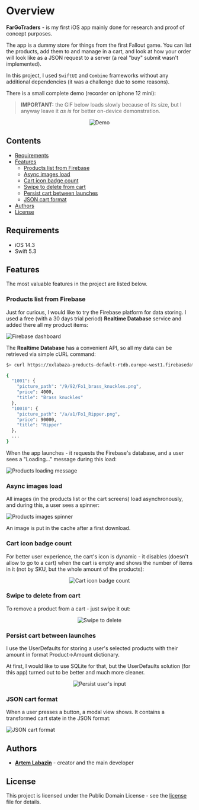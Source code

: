 # Overview

**FarGoTraders** - is my first iOS app mainly done for research and proof of concept purposes.

The app is a dummy store for things from the first Fallout game. You can list the products, add them to and manage in a cart, and look at how your order will look like as a JSON request to a server (a real "buy" submit wasn't implemented).

In this project, I used `SwiftUI` and `Combine` frameworks without any additional dependencies (it was a challenge due to some reasons).

There is a small complete demo (recorder on iphone 12 mini):

> **IMPORTANT:** the GIF below loads slowly because of its size, but I anyway leave it *as is* for better on-device demonstration.

<p align="center">
  <img src="https://github.com/xxlabaza/far-go-traders/blob/main/readme/gifs/demo.gif?raw=true" alt="Demo" />
</p>

## Contents

- [Requirements](#requirements)
- [Features](#features)
  - [Products list from Firebase](#products-list-from-firebase)
  - [Async images load](#async-images-load)
  - [Cart icon badge count](#cart-icon-badge-count)
  - [Swipe to delete from cart](#swipe-to-delete-from-cart)
  - [Persist cart between launches](#persist-cart-between-launches)
  - [JSON cart format](#json-cart-format)
- [Authors](#authors)
- [License](#license)

## Requirements

* iOS 14.3
* Swift 5.3

## Features

The most valuable features in the project are listed below.

### Products list from Firebase

Just for curious, I would like to try the Firebase platform for data storing. I used a free (with a 30 days trial period) **Realtime Database** service and added there all my product items:

![Firebase dashboard](https://github.com/xxlabaza/far-go-traders/blob/main/readme/images/firebase_dashboard.png?raw=true)

The **Realtime Database** has a convenient API, so all my data can be retrieved via simple cURL command:

```bash
$> curl https://xxlabaza-products-default-rtdb.europe-west1.firebasedatabase.app/products.json

{
  "1001": {
    "picture_path": "/9/92/Fo1_brass_knuckles.png",
    "price": 4000,
    "title": "Brass knuckles"
  },
  "10010": {
    "picture_path": "/a/a1/Fo1_Ripper.png",
    "price": 90000,
    "title": "Ripper"
  },
  ...
}
```

When the app launches - it requests the Firebase's database, and a user sees a "Loading..." message during this load:

![Products loading message](https://github.com/xxlabaza/far-go-traders/blob/main/readme/images/products_loading.png?raw=true)

### Async images load

All images (in the products list or the cart screens) load asynchronously, and during this, a user sees a spinner:

![Products images spinner](https://github.com/xxlabaza/far-go-traders/blob/main/readme/images/products_images_spinner.png?raw=true)

An image is put in the cache after a first download.

### Cart icon badge count

For better user experience, the cart's icon is dynamic - it disables (doesn't allow to go to a cart) when the cart is empty and shows the number of items in it (not by SKU, but the whole amount of the products):

<p align="center">
  <img src="https://github.com/xxlabaza/far-go-traders/blob/main/readme/gifs/cart_icon_badge_count.gif?raw=true" alt="Cart icon badge count" />
</p>

### Swipe to delete from cart

To remove a product from a cart - just swipe it out:

<p align="center">
  <img src="https://github.com/xxlabaza/far-go-traders/blob/main/readme/gifs/swipe_to_delete.gif?raw=true" alt="Swipe to delete" />
</p>

### Persist cart between launches

I use the UserDefaults for storing a user's selected products with their amount in format Product->Amount dictionary.

At first, I would like to use SQLite for that, but the UserDefaults solution (for this app) turned out to be better and much more cleaner.

<p align="center">
  <img src="https://github.com/xxlabaza/far-go-traders/blob/main/readme/gifs/persist_user_input.gif?raw=true" alt="Persist user's input" />
</p>

### JSON cart format

When a user presses a button, a modal view shows. It contains a transformed cart state in the JSON format:

![JSON cart format](https://github.com/xxlabaza/far-go-traders/blob/main/readme/images/json_cart_format.png?raw=true)

## Authors

* **[Artem Labazin](https://github.com/xxlabaza)** - creator and the main developer

## License

This project is licensed under the Public Domain License - see the [license](./LICENSE) file for details.
